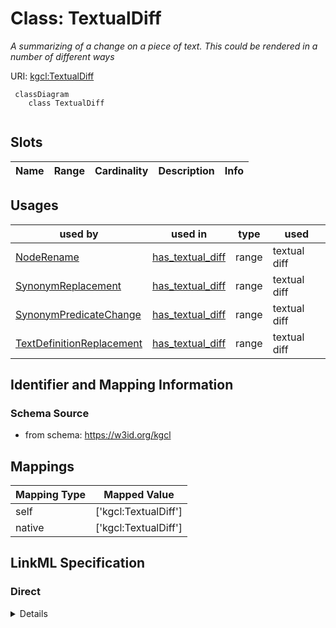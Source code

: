 # Class: TextualDiff
_A summarizing of a change on a piece of text. This could be rendered in a number of different ways_





URI: [kgcl:TextualDiff](http://w3id.org/kgcl/TextualDiff)




```mermaid
 classDiagram
    class TextualDiff
      
```




<!-- no inheritance hierarchy -->


## Slots

| Name | Range | Cardinality | Description  | Info |
| ---  | --- | --- | --- | --- |


## Usages


| used by | used in | type | used |
| ---  | --- | --- | --- |
| [NodeRename](NodeRename.md) | [has_textual_diff](has_textual_diff.md) | range | textual diff |
| [SynonymReplacement](SynonymReplacement.md) | [has_textual_diff](has_textual_diff.md) | range | textual diff |
| [SynonymPredicateChange](SynonymPredicateChange.md) | [has_textual_diff](has_textual_diff.md) | range | textual diff |
| [TextDefinitionReplacement](TextDefinitionReplacement.md) | [has_textual_diff](has_textual_diff.md) | range | textual diff |



## Identifier and Mapping Information







### Schema Source


* from schema: https://w3id.org/kgcl







## Mappings

| Mapping Type | Mapped Value |
| ---  | ---  |
| self | ['kgcl:TextualDiff'] |
| native | ['kgcl:TextualDiff'] |


## LinkML Specification

<!-- TODO: investigate https://stackoverflow.com/questions/37606292/how-to-create-tabbed-code-blocks-in-mkdocs-or-sphinx -->

### Direct

<details>
```yaml
name: textual diff
description: A summarizing of a change on a piece of text. This could be rendered
  in a number of different ways
from_schema: https://w3id.org/kgcl

```
</details>

### Induced

<details>
```yaml
name: textual diff
description: A summarizing of a change on a piece of text. This could be rendered
  in a number of different ways
from_schema: https://w3id.org/kgcl

```
</details>